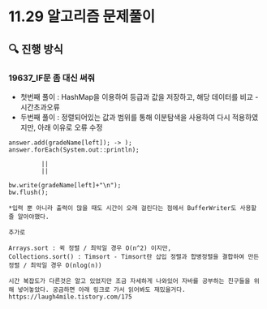 # 11.29 알고리즘 문제풀이

## 🔍 진행 방식

### 19637_IF문 좀 대신 써줘

- 첫번째 풀이 : HashMap을 이용하여 등급과 값을 저장하고, 해당 데이터를 비교 - 시간초과오류
- 두번째 풀이 : 정렬되어있는 값과 범위를 통해 이분탐색을 사용하여 다시 적용하였지만, 아래 이유로 오류 수정


```
answer.add(gradeName[left]); -> );
answer.forEach(System.out::println);

         ||
         ||
                
bw.write(gradeName[left]+"\n");
bw.flush();

*입력 뿐 아니라 출력이 많을 때도 시간이 오래 걸린다는 점에서 BufferWriter도 사용할 줄 알아야했다.
```

```
추가로 

Arrays.sort : 퀵 정렬 / 최악일 경우 O(n^2) 이지만,
Collections.sort() : Timsort - Timsort란 삽입 정렬과 합병정렬을 결합하여 만든 정렬 / 최악일 경우 O(nlog(n)) 

시간 복잡도가 다른것은 알고 있었지만 조금 자세하게 나와있어 자바를 공부하는 친구들을 위해 넣어놓았다. 궁금하면 아래 링크로 가서 읽어봐도 재밌을거다.
https://laugh4mile.tistory.com/175
```
